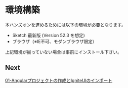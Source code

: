 # 環境構築

本ハンズオンを進めるためには以下の環境が必要となります。

* Sketch 最新版 (Version 52.3 を想定)
* ブラウザ（※IE不可、モダンブラウザ限定）

上記環境が揃っていない場合は事前にインストール下さい。

## Next
[01-Angularプロジェクトの作成とIgniteUIのインポート](01-Angularプロジェクトの作成とIgniteUIのインポート.md) 